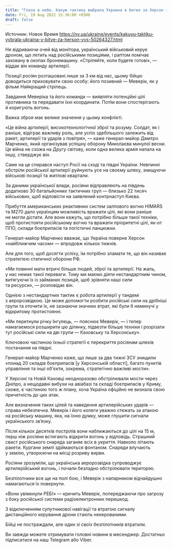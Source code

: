 ```yaml
---
title: "Глаза в небе. Какую тактику выбрала Украина в битве за Херсон — ВВС"
date: Fri, 19 Aug 2022 15:36:00 +0300
draft: false
---
```

Источник: Новое Время https://nv.ua/ukraine/events/kakuyu-taktiku-vybrala-ukraina-v-bitve-za-herson-vvs-50264327.html


 Не відриваючи очей від монітора, український військовий керує дроном, що летить над російськими позиціями, і раптом помічає заховану в окопах бронемашину. «Стріляйте, коли будете готові», — віддає він команду артилерії.



Позиції росіян розташовані лише за 3 км від нас, цьому бійцю доводиться приховувати свою особу: його позивний — Меверік, як у фільмі Найкращий стрілець.

Завдання Меверіка та його команди — виявляти потенційні цілі противника та передавати їхні координати. Потім вони спостерігають й коригують вогонь.

Важка зброя має велике значення у цьому конфлікті.

«Це війна артилерії, високотехнологічної зброї та розуму. Солдат, як і раніше, відіграє важливу роль, але успіх здебільшого залежить від ракет, артилерії та ударів з повітря», — каже генерал-майор Дмитро Марченко, який організував успішну оборону Миколаєва минулої весни. Ця війна не схожа на Другу світову, коли одна велика армія напала на іншу, стверджує він.

Саме на це спирався наступ Росії на сході та півдні України. Невпинні обстріли російської артилерії руйнують усе на своєму шляху, знищуючи військові позиції та житлові квартали.

За даними української влади, росіяни відправляють на південь додатково 30 батальйонних тактичних груп — близько 22 тисяч військових, щоб відповісти на заявлений контрнаступ Києва.

Прибуття американських реактивних систем залпового вогню HIMARS та М270 дало українцям можливість вражати цілі, які вони раніше не могли дістати. Але вони кажуть, що потрібно більше такої техніки, щоб протистояти російському вогню та вражати пріоритетні цілі, як-от ППО, склади боєприпасів та логістичні ланцюжки.

Генерал-майор Марченко вважає, що Україна поверне Херсон «найближчим часом» — впродовж кількох тижнів.

Але для того, щоб досягти успіху, їм потрібно зламати те, що він називає стратегією статичної оборони РФ.

«Ми повинні мати втричі більше людей, зброї та артилерії. На жаль, у нас немає такої переваги. Тому ми маємо діяти нестандартним чином, витягуючи їх із займаних позицій, щоб зрівняти наші сили та ресурси», — розповідає він.

Однією з нестандартних тактик є робота артилерії у тандемі з аеророзвідкою. Це може допомогти розбити російські сили на дрібніші групи та оточити їх, не зазнаючи значних втрат, які були б неминучі у відкритому протистоянні.

«Ми перетнули річку Інгулець, — пояснює Меверік, — і тепер намагаємося розширити цю ділянку, підвезти більше техніки і розрізати тут російські сили на дві групи — Каховську та Херсонську».

Ключовою частиною їхньої стратегії є перекриття росіянам шляхів постачання на півдні.

Генерал-майор Марченко каже, що лише за два тижні ЗСУ знищили «понад 20 складів боєприпасів [у Херсонській області], багато пунктів управління та інші об'єкти, зокрема, стратегічно важливі мости».

У Херсоні та Новій Каховці неодноразово обстрілювали мости через Дніпро, а нещодавні вибухи на авіабазі та складі боєприпасів у Криму, схоже, є частиною того ж плану, хоча Україна офіційно не визнала свою причетність до цих атак.

Але визначення таких цілей та наведення артилерійських ударів — справа небезпечна. Меверік і його колеги уважно стежать за атакою на російську машину, яка, на їхню думку, може глушити сигнали українського зв’язку.

Після кількох десятків пострілів вони наближаються до цілі на 15 м, перш ніж росіяни встигають відкрити вогонь у відповідь. Страшний свист російського снаряда заганяє всіх в укриття. Навколо літають ракети. Кургани землі здіймаються фонтаном. Снаряди влучають у землю, утворюючи на місці розриву вирви.

Росіяни зрозуміли, що українська аеророзвідка супроводжує артилерійський вогонь, і почали безладно обстрілювати територію.

Безпілотники все ще на полі бою, і Меверік з напарником відчайдушно намагаються їх повернути.

«Вони увімкнули РЕБ!» — кричить Меверік, попереджаючи про загрозу з боку російської системи радіоелектронних перешкод.

З відключенням супутникової навігації та втратою сигналу дистанційного керування дрони стають некерованими.

Бійці не постраждали, але один зі своїх безпілотників втратили.

Ви завжди можете отримувати головні новини в месенджер. Достатньо підписатися на наш Telegram або Viber.
